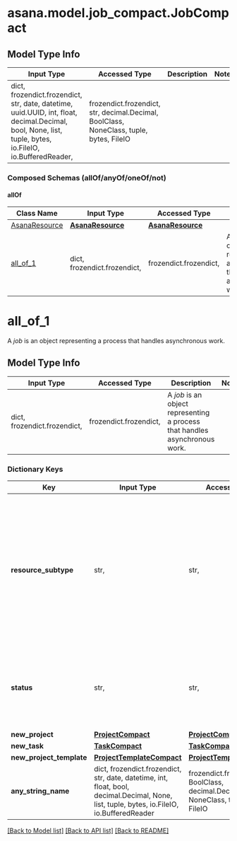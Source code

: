 # asana.model.job_compact.JobCompact

## Model Type Info
Input Type | Accessed Type | Description | Notes
------------ | ------------- | ------------- | -------------
dict, frozendict.frozendict, str, date, datetime, uuid.UUID, int, float, decimal.Decimal, bool, None, list, tuple, bytes, io.FileIO, io.BufferedReader,  | frozendict.frozendict, str, decimal.Decimal, BoolClass, NoneClass, tuple, bytes, FileIO |  | 

### Composed Schemas (allOf/anyOf/oneOf/not)
#### allOf
Class Name | Input Type | Accessed Type | Description | Notes
------------- | ------------- | ------------- | ------------- | -------------
[AsanaResource](AsanaResource.md) | [**AsanaResource**](AsanaResource.md) | [**AsanaResource**](AsanaResource.md) |  | 
[all_of_1](#all_of_1) | dict, frozendict.frozendict,  | frozendict.frozendict,  | A *job* is an object representing a process that handles asynchronous work. | 

# all_of_1

A *job* is an object representing a process that handles asynchronous work.

## Model Type Info
Input Type | Accessed Type | Description | Notes
------------ | ------------- | ------------- | -------------
dict, frozendict.frozendict,  | frozendict.frozendict,  | A *job* is an object representing a process that handles asynchronous work. | 

### Dictionary Keys
Key | Input Type | Accessed Type | Description | Notes
------------ | ------------- | ------------- | ------------- | -------------
**resource_subtype** | str,  | str,  | The subtype of this resource. Different subtypes retain many of the same fields and behavior, but may render differently in Asana or represent resources with different semantic meaning. | [optional] 
**status** | str,  | str,  | The current status of this job. The value is one of: &#x60;not_started&#x60;, &#x60;in_progress&#x60;, &#x60;succeeded&#x60;, or &#x60;failed&#x60;. | [optional] must be one of ["not_started", "in_progress", "succeeded", "failed", ] 
**new_project** | [**ProjectCompact**](ProjectCompact.md) | [**ProjectCompact**](ProjectCompact.md) |  | [optional] 
**new_task** | [**TaskCompact**](TaskCompact.md) | [**TaskCompact**](TaskCompact.md) |  | [optional] 
**new_project_template** | [**ProjectTemplateCompact**](ProjectTemplateCompact.md) | [**ProjectTemplateCompact**](ProjectTemplateCompact.md) |  | [optional] 
**any_string_name** | dict, frozendict.frozendict, str, date, datetime, int, float, bool, decimal.Decimal, None, list, tuple, bytes, io.FileIO, io.BufferedReader | frozendict.frozendict, str, BoolClass, decimal.Decimal, NoneClass, tuple, bytes, FileIO | any string name can be used but the value must be the correct type | [optional]

[[Back to Model list]](../../README.md#documentation-for-models) [[Back to API list]](../../README.md#documentation-for-api-endpoints) [[Back to README]](../../README.md)

